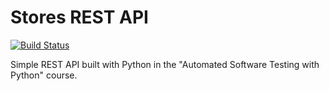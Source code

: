 # Stores REST API

[![Build Status](https://travis-ci.org/thalesfdm/stores-rest-api-test.svg?branch=master)](https://travis-ci.org/thalesfdm/stores-rest-api-test)

Simple REST API built with Python in the "Automated Software Testing with Python" course.
